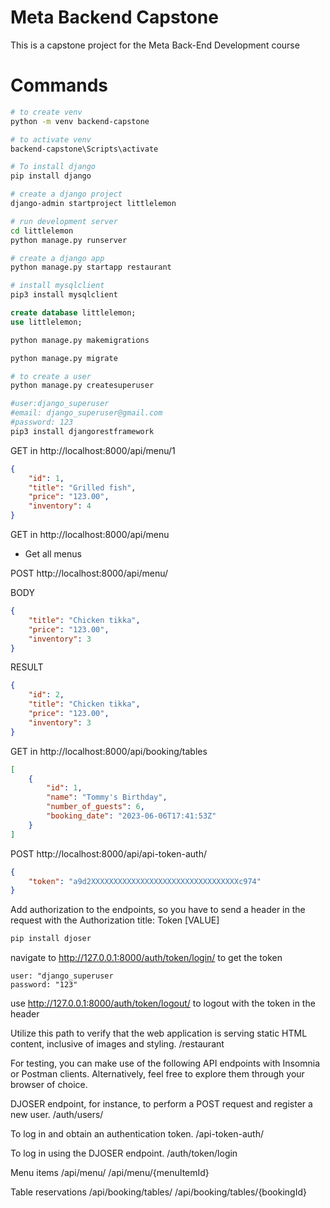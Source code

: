 # Meta Backend Capstone
This is a capstone project for the Meta Back-End Development course

# Commands

``` bash
# to create venv
python -m venv backend-capstone

# to activate venv
backend-capstone\Scripts\activate

# To install django
pip install django

# create a django project
django-admin startproject littlelemon

# run development server
cd littlelemon
python manage.py runserver

# create a django app 
python manage.py startapp restaurant

# install mysqlclient
pip3 install mysqlclient
```

```sql
create database littlelemon;
use littlelemon;

```

```bash
python manage.py makemigrations

python manage.py migrate 

# to create a user
python manage.py createsuperuser

#user:django_superuser
#email: django_superuser@gmail.com
#password: 123
pip3 install djangorestframework
```

GET in 
http://localhost:8000/api/menu/1

```json
{
    "id": 1,
    "title": "Grilled fish",
    "price": "123.00",
    "inventory": 4
}
```
GET in 
http://localhost:8000/api/menu

- Get all menus

POST http://localhost:8000/api/menu/

BODY
```json
{
    "title": "Chicken tikka",
    "price": "123.00",
    "inventory": 3
}
```
RESULT
```json
{
    "id": 2,
    "title": "Chicken tikka",
    "price": "123.00",
    "inventory": 3
}
```


GET in 
http://localhost:8000/api/booking/tables

```json
[
    {
        "id": 1,
        "name": "Tommy's Birthday",
        "number_of_guests": 6,
        "booking_date": "2023-06-06T17:41:53Z"
    }
]
```
POST http://localhost:8000/api/api-token-auth/
```json
{
    "token": "a9d2XXXXXXXXXXXXXXXXXXXXXXXXXXXXXXXXXc974"
}
```

Add authorization to the endpoints, so you have to send a header in the request with the Authorization title: Token [VALUE]

```bash
pip install djoser
```

navigate to http://127.0.0.1:8000/auth/token/login/ to get the token  
```
user: "django_superuser  
password: "123"
```

use http://127.0.0.1:8000/auth/token/logout/ to logout with the token in the header


Utilize this path to verify that the web application is serving static HTML content, inclusive of images and styling.
/restaurant

For testing, you can make use of the following API endpoints with Insomnia or Postman clients.
Alternatively, feel free to explore them through your browser of choice.

DJOSER endpoint, for instance, to perform a POST request and register a new user.
/auth/users/

To log in and obtain an authentication token.
/api-token-auth/

To log in using the DJOSER endpoint.
/auth/token/login

Menu items
/api/menu/
/api/menu/{menuItemId}

Table reservations
/api/booking/tables/
/api/booking/tables/{bookingId}


